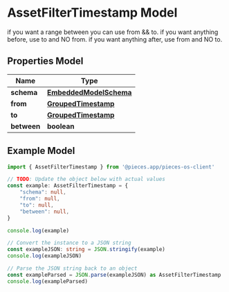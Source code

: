 
# AssetFilterTimestamp Model

if you want a range between you can use from && to.  if you want anything before, use to and NO from.  if you want anything after, use from and NO to.

## Properties Model

Name | Type
------------ | -------------
**schema** | [**EmbeddedModelSchema**](EmbeddedModelSchema)
**from** | [**GroupedTimestamp**](GroupedTimestamp)
**to** | [**GroupedTimestamp**](GroupedTimestamp)
**between** | **boolean**

## Example Model

```typescript
import { AssetFilterTimestamp } from '@pieces.app/pieces-os-client'

// TODO: Update the object below with actual values
const example: AssetFilterTimestamp = {
    "schema": null,
    "from": null,
    "to": null,
    "between": null,
}

console.log(example)

// Convert the instance to a JSON string
const exampleJSON: string = JSON.stringify(example)
console.log(exampleJSON)

// Parse the JSON string back to an object
const exampleParsed = JSON.parse(exampleJSON) as AssetFilterTimestamp
console.log(exampleParsed)
```


